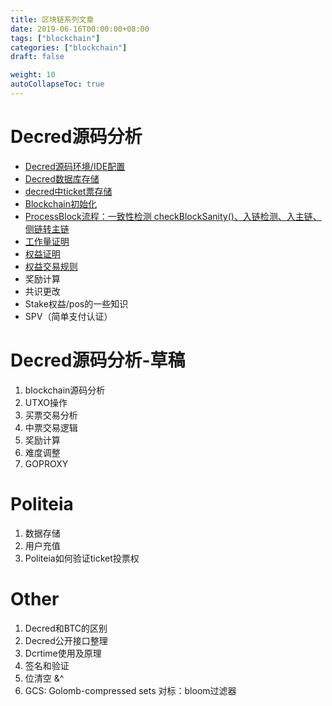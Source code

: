 ```yaml
---
title: 区块链系列文章
date: 2019-06-16T00:00:00+08:00
tags: ["blockchain"]
categories: ["blockchain"]
draft: false

weight: 10
autoCollapseToc: true
---
```


# Decred源码分析

- [Decred源码环境/IDE配置](/post/blockchains/decred/001-decred源码安装ied配置/)
- [Decred数据库存储](/post/blockchains/decred/002-decred数据库存储/)
- [decred中ticket票存储](/post/blockchains/decred/decred中ticket票存储/)
- [Blockchain初始化](/post/blockchains/decred/003-blockchain初始化/)
- [ProcessBlock流程：一致性检测 checkBlockSanity()、入链检测、入主链、侧链转主链](/post/blockchains/decred/003-blockchain初始化/)
- [工作量证明](/post/blockchains/decred/005-工作量证明/)
- [权益证明](/post/blockchains/decred/006-权益证明/)
- [权益交易规则](/post/blockchains/decred/007-权益交易规则/)
- 奖励计算
- 共识更改
- Stake权益/pos的一些知识
- SPV（简单支付认证）

# Decred源码分析-草稿

1. blockchain源码分析
2. UTXO操作
3. 买票交易分析
4. 中票交易逻辑
5. 奖励计算
6. 难度调整
7. GOPROXY

# Politeia
1. 数据存储
2. 用户充值
3. Politeia如何验证ticket投票权

# Other
1. Decred和BTC的区别
2. Decred公开接口整理
3. Dcrtime使用及原理
4. 签名和验证
5. 位清空 &^
6. GCS: Golomb-compressed sets
对标：bloom过滤器